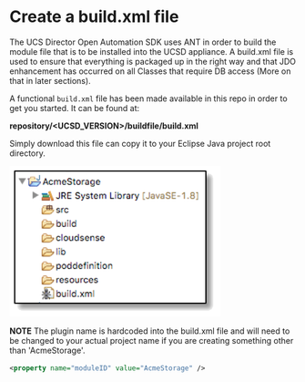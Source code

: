 # Create a build.xml file

The UCS Director Open Automation SDK uses ANT in order to build the module file that is to be installed into the UCSD appliance. A build.xml file is used to ensure that everything is packaged up in the right way and that JDO enhancement has occurred on all Classes that require DB access (More on that in later sections).

A functional ```build.xml``` file has been made available in this repo in order to get you started. It can be found at:

**repository/<UCSD_VERSION>/buildfile/build.xml**

Simply download this file can copy it to your Eclipse Java project root directory.

![alt text](https://github.com/rwhitear42/UCS_Director_Open_Automation_From_Scratch/blob/master/docs/initial_framework/images/buildXml_folder.png "build.xml")

**NOTE** The plugin name is hardcoded into the build.xml file and will need to be changed to your actual project name if you are creating something other than 'AcmeStorage'.

```xml
<property name="moduleID" value="AcmeStorage" />
```

